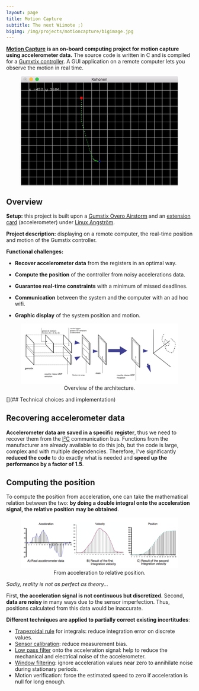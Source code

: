 ```yaml
---
layout: page
title: Motion Capture
subtitle: The next Wiimote ;)
bigimg: /img/projects/motioncapture/bigimage.jpg
---
```


**[Motion Capture](https://github.com/johan-gras/Motion-Capture) is an on-board computing project for motion capture using accelerometer data.**
The source code is written in C and is compiled for a [Gumxtix controller](https://www.gumstix.com/).
A GUI application on a remote computer lets you observe the motion in real time.

<div style="text-align: center;">
	<figure>
	  <img src="/img/projects/motioncapture/gui.jpeg" alt="GUI application"/>
	</figure>
</div>

## Overview

**Setup:** this project is built upon a [Gumstix Overo Airstorm](https://store.gumstix.com/coms/overo-coms/overo-airstorm-y-com.html) and an [extension card](https://store.gumstix.com/development-boards/gallop43.html) (accelerometer) under [Linux Angström](http://www.angstrom-distribution.org/).

**Project description:** displaying on a remote computer, the real-time position and motion of the Gumstix controller.

**Functional challenges:**
- **Recover accelerometer data** from the registers in an optimal way.

- **Compute the position** of the controller from noisy accelerations data.

- **Guarantee real-time constraints** with a minimum of missed deadlines.

- **Communication** between the system and the computer with an ad hoc wifi.

- **Graphic display** of the system position and motion.


<div style="text-align: center;">
	<figure>
	  <img src="/img/projects/motioncapture/overview.png" alt="Overview of the architecture."/>
	  <figcaption>Overview of the architecture.</figcaption>
	</figure>
</div>

[](## Technical choices and implementation)

## Recovering accelerometer data

**Accelerometer data are saved in a specific register**, thus we need to recover them from the [I²C](https://en.wikipedia.org/wiki/I%C2%B2C) communication bus.
Functions from the manufacturer are already available to do this job, but the code is large, complex and with multiple dependencies.
Therefore, I've significantly **reduced the code** to do exactly what is needed and **speed up the performance by a factor of 1.5**.

## Computing the position

To compute the position from acceleration, one can take the mathematical relation between the two:
**by doing a double integral onto the acceleration signal, the relative position may be obtained**.

<div style="text-align: center;">
	<figure>
	  <img src="/img/projects/motioncapture/integral.png" alt="From acceleration to relative position."/>
	  <figcaption>From acceleration to relative position.</figcaption>
	</figure>
</div>

*Sadly, reality is not as perfect as theory...*

First, **the acceleration signal is not continuous but discretized**.
Second, **data are noisy** in many ways due to the sensor imperfection.
Thus, positions calculated from this data would be inaccurate.

**Different techniques are applied to partially correct existing incertitudes**:

- [Trapezoidal rule](https://en.wikipedia.org/wiki/Trapezoidal_rule) for integrals: reduce integration error on discrete values.
- [Sensor calibration](https://learn.adafruit.com/calibrating-sensors/why-calibrate): reduce measurement bias.
- [Low pass filter](https://en.wikipedia.org/wiki/Low-pass_filter) onto the acceleration signal: help to reduce the mechanical and electrical noise of the accelerometer.
- [Window filtering](https://en.wikipedia.org/wiki/Window_function): ignore acceleration values near zero to annihilate noise during stationary periods.
- Motion verification: force the estimated speed to zero if acceleration is null for long enough.

<!---
### Real-time constraint task period

### Communication

### Desktop GUI

## Results and performances)
-->

